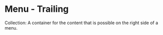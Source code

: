 # Menu - Trailing

Collection: A container for the content that is possible on the right side of a menu.